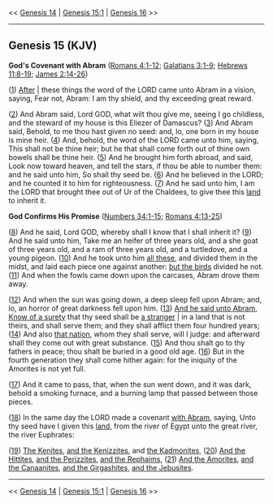 << [Genesis 14](/genesis/14) | [Genesis 15:1](http://biblehub.com/interlinear/genesis/15-1.htm) | [Genesis 16](/genesis/16) >>

---

## Genesis 15 (KJV)

**God's Covenant with Abram** ([Romans 4:1-12](https://biblehub.com/kjv/romans/4.htm); [Galatians 3:1-9](https://biblehub.com/kjv/galatians/3.htm); [Hebrews 11:8-19](https://biblehub.com/kjv/hebrews/11.htm#8); [James 2:14-26](https://biblehub.com/kjv/james/2.htm#14))

([1](https://biblehub.com/interlinear/genesis/15-1.htm)) [After](/keys/AChR) | these things the word of the LORD came unto Abram in a vision, saying, Fear not, Abram: I am thy shield, and thy exceeding great reward.

([2](https://biblehub.com/interlinear/genesis/15-2.htm)) And Abram said, Lord GOD, what wilt thou give me, seeing I go childless, and the steward of my house is this Eliezer of Damascus? ([3](https://biblehub.com/interlinear/genesis/15-3.htm)) And Abram said, Behold, to me thou hast given no seed: and, lo, one born in my house is mine heir. ([4](https://biblehub.com/interlinear/genesis/15-4.htm)) And, behold, the word of the LORD came unto him, saying, This shall not be thine heir; but he that shall come forth out of thine own bowels shall be thine heir. ([5](https://biblehub.com/interlinear/genesis/15-5.htm)) And he brought him forth abroad, and said, Look now toward heaven, and tell the stars, if thou be able to number them: and he said unto him, So shall thy seed be. ([6](https://biblehub.com/interlinear/genesis/15-6.htm)) And he believed in the LORD; and he counted it to him for righteousness. ([7](https://biblehub.com/interlinear/genesis/15-7.htm)) And he said unto him, I am the LORD that brought thee out of Ur of the Chaldees, to give thee this [land](/keys/ATh-HARTz) to inherit it.

**God Confirms His Promise** ([Numbers 34:1-15](https://biblehub.com/kjv/numbers/34.htm); [Romans 4:13-25](https://biblehub.com/kjv/romans/4.htm#13))

([8](https://biblehub.com/interlinear/genesis/15-8.htm)) And he said, Lord GOD, whereby shall I know that I shall inherit it? ([9](https://biblehub.com/interlinear/genesis/15-9.htm)) And he said unto him, Take me an heifer of three years old, and a she goat of three years old, and a ram of three years old, and a turtledove, and a young pigeon. ([10](https://biblehub.com/interlinear/genesis/15-10.htm)) And he took unto him [all these](/keys/ATh-KL-ALH), and divided them in the midst, and laid each piece one against another: [but the birds](/keys/VATh-HTzPR) divided he not. ([11](https://biblehub.com/interlinear/genesis/15-11.htm)) And when the fowls came down upon the carcases, Abram drove them away.

([12](https://biblehub.com/interlinear/genesis/15-12.htm)) And when the sun was going down, a deep sleep fell upon Abram; and, lo, an horror of great darkness fell upon him. ([13](https://biblehub.com/interlinear/genesis/15-13.htm)) [And he said unto Abram](/keys/VIAMR.LABRM.IDO.ThDO.KI-GR), [Know of a surety](/keys/IDO.ThDO.KI-GR) that thy seed shall be [a stranger](/keys/KI-GR) | in a land that is not theirs, and shall serve them; and they shall afflict them four hundred years; ([14](https://biblehub.com/interlinear/genesis/15-14.htm)) And also [that nation](/keys/ATh-HGVI), whom they shall serve, will I judge: and afterward shall they come out with great substance. ([15](https://biblehub.com/interlinear/genesis/15-15.htm)) And thou shalt go to thy fathers in peace; thou shalt be buried in a good old age. ([16](https://biblehub.com/interlinear/genesis/15-16.htm)) But in the fourth generation they shall come hither again: for the iniquity of the Amorites is not yet full.

([17](https://biblehub.com/interlinear/genesis/15-17.htm)) And it came to pass, that, when the sun went down, and it was dark, behold a smoking furnace, and a burning lamp that passed between those pieces.

([18](https://biblehub.com/interlinear/genesis/15-18.htm)) In the same day the LORD made a covenant [with Abram](/keys/ATh-ABRM), saying, Unto thy seed have I given this [land](/keys/ATh-HARTz), from the river of Egypt unto the great river, the river Euphrates:

([19](https://biblehub.com/interlinear/genesis/15-19.htm)) [The Kenites](/keys/ATh-HQINI), [and the Kenizzites](/keys/VATh-HQNZI), and [the Kadmonites](/keys/HQDMNI), ([20](https://biblehub.com/interlinear/genesis/15-20.htm)) [And the Hittites](/keys/VATh-HChThI), [and the Perizzites](/keys/VATh-HPRZI), [and the Rephaims](/keys/VATh-HRPAIM), ([21](https://biblehub.com/interlinear/genesis/15-21.htm)) [And the Amorites](/keys/VATh-HAMRI), [and the Canaanites](/keys/VATh-HKNONI), [and the Girgashites](/keys/VATh-HGRGShI), [and the Jebusites](/keys/VATh-HIBVSI).

---

<< [Genesis 14](/genesis/14) | [Genesis 15:1](http://biblehub.com/interlinear/genesis/15-1.htm) | [Genesis 16](/genesis/16) >>

